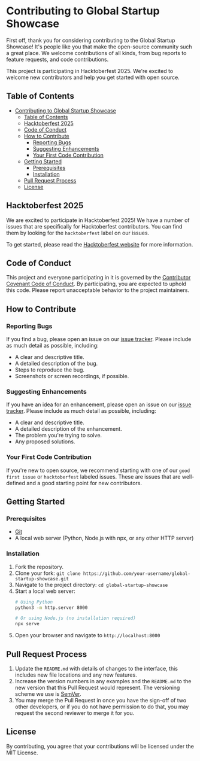 # Contributing to Global Startup Showcase

First off, thank you for considering contributing to the Global Startup Showcase! It's people like you that make the open-source community such a great place. We welcome contributions of all kinds, from bug reports to feature requests, and code contributions.

This project is participating in Hacktoberfest 2025. We're excited to welcome new contributors and help you get started with open source.

## Table of Contents

- [Contributing to Global Startup Showcase](#contributing-to-global-startup-showcase)
  - [Table of Contents](#table-of-contents)
  - [Hacktoberfest 2025](#hacktoberfest-2025)
  - [Code of Conduct](#code-of-conduct)
  - [How to Contribute](#how-to-contribute)
    - [Reporting Bugs](#reporting-bugs)
    - [Suggesting Enhancements](#suggesting-enhancements)
    - [Your First Code Contribution](#your-first-code-contribution)
  - [Getting Started](#getting-started)
    - [Prerequisites](#prerequisites)
    - [Installation](#installation)
  - [Pull Request Process](#pull-request-process)
  - [License](#license)

## Hacktoberfest 2025

We are excited to participate in Hacktoberfest 2025! We have a number of issues that are specifically for Hacktoberfest contributors. You can find them by looking for the `hacktoberfest` label on our issues.

To get started, please read the [Hacktoberfest website](https://hacktoberfest.digitalocean.com/) for more information.

## Code of Conduct

This project and everyone participating in it is governed by the [Contributor Covenant Code of Conduct](CODE_OF_CONDUCT.md). By participating, you are expected to uphold this code. Please report unacceptable behavior to the project maintainers.

## How to Contribute

### Reporting Bugs

If you find a bug, please open an issue on our [issue tracker](https://github.com/Gurkha-Technology-Open-Source/Global-Startup-Showcase/issues). Please include as much detail as possible, including:

*   A clear and descriptive title.
*   A detailed description of the bug.
*   Steps to reproduce the bug.
*   Screenshots or screen recordings, if possible.

### Suggesting Enhancements

If you have an idea for an enhancement, please open an issue on our [issue tracker](https://github.com/Gurkha-Technology-Open-Source/Global-Startup-Showcase/issues). Please include as much detail as possible, including:

*   A clear and descriptive title.
*   A detailed description of the enhancement.
*   The problem you're trying to solve.
*   Any proposed solutions.

### Your First Code Contribution

If you're new to open source, we recommend starting with one of our `good first issue` or `hacktoberfest` labeled issues. These are issues that are well-defined and a good starting point for new contributors.

## Getting Started

### Prerequisites

*   [Git](https://git-scm.com/)
*   A local web server (Python, Node.js with npx, or any other HTTP server)

### Installation

1.  Fork the repository.
2.  Clone your fork: `git clone https://github.com/your-username/global-startup-showcase.git`
3.  Navigate to the project directory: `cd global-startup-showcase`
4.  Start a local web server:
    ```bash
    # Using Python
    python3 -m http.server 8000
    
    # Or using Node.js (no installation required)
    npx serve
    ```
5.  Open your browser and navigate to `http://localhost:8000`

## Pull Request Process

1.  Update the `README.md` with details of changes to the interface, this includes new file locations and any new features.
2.  Increase the version numbers in any examples and the `README.md` to the new version that this Pull Request would represent. The versioning scheme we use is [SemVer](http://semver.org/).
3.  You may merge the Pull Request in once you have the sign-off of two other developers, or if you do not have permission to do that, you may request the second reviewer to merge it for you.

## License

By contributing, you agree that your contributions will be licensed under the MIT License.
